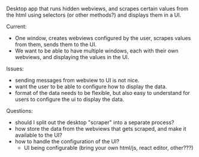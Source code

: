 
Desktop app that runs hidden webviews, and scrapes certain values from the html using selectors (or other methods?) and displays them in a UI.

Current:
- One window, creates webviews configured by the user, scrapes values from them, sends them to the UI.
- We want to be able to have multiple windows, each with their own webviews, and displaying the values in the UI.

Issues:
- sending messages from webview to UI is not nice.
- want the user to be able to configure how to display the data.
- format of the data needs to be flexible, but also easy to understand for users to configure the ui to display the data.

Questions:
- should I split out the desktop "scraper" into a separate process?
- how store the data from the webviews that gets scraped, and make it available to the UI?
- how to handle the configuration of the UI?
  - UI being configurable (bring your own html/js, react editor, other???)






